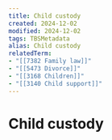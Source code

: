 ```yaml
---
title: Child custody
created: 2024-12-02
modified: 2024-12-02
tags: TBSMetadata
alias: Child custody
relatedTerm:
- "[[7382 Family law]]"
- "[[5473 Divorce]]"
- "[[3168 Children]]"
- "[[3140 Child support]]"
---
```

# Child custody
